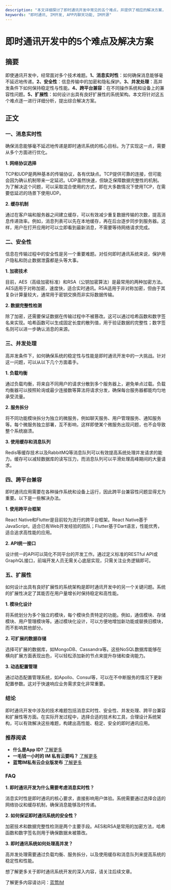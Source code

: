 ```yaml
---
description: "本文详细探讨了即时通讯开发中常见的五个难点，并提供了相应的解决方案，帮助开发者顺利构建功能强大的IM应用。"
keywords: "即时通讯, IM开发, APP内聊天功能, IM开源"
---
```

# 即时通讯开发中的5个难点及解决方案

## 摘要

即使通讯开发中，经常面对多个技术难题。**1、消息实时性**：如何确保消息能够毫不延迟地传递。**2、安全性**：信息传输中的加密和隐私保护。**3、并发处理**：高并发条件下如何保持稳定性与性能。**4、跨平台兼容**：在不同操作系统和设备上的兼容性问题。**5、扩展性**：如何设计出具有良好扩展性的系统架构。本文将针对这五个难点逐一进行详细分析，提出综合解决方案。

## 正文

### 一、消息实时性

确保消息能够毫不延迟地传递是即时通讯系统的核心目标。为了实现这一点，需要从多个方面进行优化。

**1. 网络协议选择**

TCP和UDP是两种基本的传输协议，各有优缺点。TCP提供可靠的连接，但可能会因为确认机制带来一定延迟。UDP虽然快速，但缺乏保障数据完整性的机制。为了解决这个问题，可以采取混合使用的方式，即在大多数情况下使用TCP，在需要低延迟的场景下使用UDP。

**2. 缓存机制**

通过在客户端和服务器之间建立缓存，可以有效减少重复数据传输的次数，提高消息传递效率。例如，消息列表可以先在本地缓存，再在后台逐步同步到服务器。这样，用户在打开应用时可以立即看到最新消息，不需要等待网络请求完成。

### 二、安全性

信息在传输过程中的安全性是另一个重要难题。对任何即时通讯系统来说，保护用户隐私和防止数据泄露都是头等大事。

**1. 加密技术**

目前，AES（高级加密标准）和RSA（公钥加密算法）是最常用的两种加密方法。AES适用于对称加密，速度快，适合实时通讯。RSA适用于非对称加密，但由于其复杂计算量较大，通常用于密钥交换而非实际数据传输。

**2. 数据完整性检测**

除了加密，还需要保证数据在传输过程中不被篡改。这可以通过哈希函数和数字签名来实现。哈希函数可以生成固定长度的散列值，用于验证数据的完整性；数字签名则可以进一步确认消息的来源。

### 三、并发处理

高并发条件下，如何确保系统的稳定性与性能是即时通讯开发中的一大挑战。针对这一问题，可以从以下几个方面着手。

**1. 负载均衡**

通过负载均衡，将来自不同用户的请求分散到多个服务器上，避免单点过载。负载均衡器可以按照轮询或最少连接数等算法将请求分发，确保每台服务器都能均匀地承受流量。

**2. 服务拆分**

将不同功能模块拆分为独立的微服务，例如聊天服务、用户管理服务、通知服务等。每个微服务独立部署，互不影响，这样即使某个微服务出现问题，也不会导致整个系统崩溃。

**3. 使用缓存和消息队列**

Redis等缓存技术以及RabbitMQ等消息队列可以有效提高系统处理并发请求的能力。缓存可以减轻数据库的读写压力，而消息队列可以平滑处理高峰期间的大量请求。

### 四、跨平台兼容

即时通讯应用需要在各种操作系统和设备上运行，因此跨平台兼容性问题显得尤为重要。以下是一些解决办法。

**1. 使用跨平台框架**

React Native和Flutter是目前较为流行的跨平台框架。React Native基于JavaScript，适合已有Web开发经验的团队；Flutter基于Dart语言，性能优秀，适合追求高性能的应用。

**2. API统一接口**

设计统一的API可以简化不同平台的开发工作。通过定义标准的RESTful API或GraphQL接口，前端开发人员无需关心底层实现，只需关注业务逻辑即可。

### 五、扩展性

如何设计出具有良好扩展性的系统架构是即时通讯开发中的另一个关键问题。系统的扩展性决定了其能否在用户量增长时保持稳定和高性能。

**1. 模块化设计**

将系统划分为多个独立的模块，每个模块负责特定的功能。例如，通信模块、存储模块、用户管理模块等。通过模块化设计，可以方便地增加新功能或替换旧模块，而不影响其他部分。

**2. 可扩展的数据存储**

选择可扩展的数据库，如MongoDB、Cassandra等。这些NoSQL数据库能够在横向扩展方面表现出色，可以轻松添加新的节点来提升存储和查询能力。

**3. 动态配置管理**

通过动态配置管理系统，如Apollo、Consul等，可以在不中断服务的情况下更新配置参数。这对于快速响应业务需求变化非常重要。

### 结论

即时通讯开发中涉及的技术难题包括消息实时性、安全性、并发处理、跨平台兼容和扩展性等方面。在实际开发过程中，选择合适的技术和工具，合理设计系统架构，可以有效解决这些难题，构建出高性能、稳定、安全的即时通讯应用。

### 推荐阅读

- **什么是App ID?** [了解更多](/faq/what-is-app-id.html)
- **一毛钱一小时的 IM 私有云要吗？** [了解更多](/articles/product-and-technologies/want-an-im-private-cloud-for-a-dime-an-hour.html)
- **蓝莺IM私有云企业版发布** [了解更多](/articles/product-and-technologies/lanying-im-private-cloud-enterprise-edition-published-and-kylin-os-neocertify.html)

### FAQ

**1. 即时通讯开发为什么需要考虑消息实时性？**

消息实时性是即时通讯的核心要求，直接影响用户体验。系统需要通过选择合适的网络协议和缓存机制，确保消息能够及时传递。

**2. 如何保证即时通讯系统的安全性？**

加密技术和数据完整性检测是两个主要手段。AES和RSA是常用的加密方法，哈希函数和数字签名则用于确保数据未被篡改。

**3. 即时通讯系统如何处理高并发？**

高并发处理需要通过负载均衡、服务拆分，以及使用缓存和消息队列来提高系统的稳定性和性能。

想了解更多关于即时通讯系统开发的深入内容，请关注后续文章。

了解更多内容请访问：[蓝莺IM](https://www.lanyingim.com)
